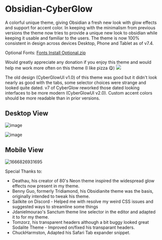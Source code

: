 # Obsidian-CyberGlow

A colorful unique theme, giving Obsidian a fresh new look with glow effects and support for accent color. In keeping with the minimalism from previous versions the theme now tries to provide a unique new look to obsidian while keeping it usable and familiar to the users.
The theme is now 100% consistent in design across devices Desktop, Phone and Tablet as of v7.4.

Optional Fonts: [Fonts Install Optional.zip](https://github.com/ArtexJay/Obsidian-CyberGlow/files/6705588/Fonts.Install.Optional.zip)

Would greatly appreciate any donation if you enjoy this theme and would help me work more often on this theme (I like pizza 😋)
<a href="https://www.buymeacoffee.com/TheEmperorArt"><img src="https://img.buymeacoffee.com/button-api/?text=Buy me a pizza&emoji=🍕&slug=TheEmperorArt&button_colour=690ed8&font_colour=ffffff&font_family=Inter&outline_colour=ffffff&coffee_colour=FFDD00" /></a>


The old design (CyberGlowUI v1.0) of this theme was good but it didn't look nearly as good with the tabs, some selector choices were strange and looked quite dated. v7 of CyberGlow reworked those dated looking interfaces to be more modern (CyberGlowUI v2.0). Custom accent colors should be more readable than in prior versions.

## Desktop View
![image](https://user-images.githubusercontent.com/32932497/212500883-7c1c3c9c-9094-41ce-8996-a52cbe64f3bb.png)

![image](https://user-images.githubusercontent.com/32932497/212500888-ac96edeb-e1c9-4ec8-b848-2cd41c1ae161.png)

## Mobile View
![1666826931695](https://user-images.githubusercontent.com/32932497/198157599-624a448a-9f4b-4a6d-99b8-539ad4c1215b.jpg)

Special Thanks to:
- Deathau, his creator of 80's Neon theme inspired the widespread glow effects now present in my theme. 
- Benny Guo, formerly Tridiamond, his Obsidianite theme was the basis, originally intended to tweak his theme.
- Sailkite on Discord - Helped me with resolve my weird CSS issues and suggested ways to streamline some things
- Jdanielmourao's Sanctum theme line selector in the editor and adapted it to for my theme.
- Tomzorz, his transparent headers although a bit buggy looked great Sodalite Theme - Improved on/fixed his transparant headers.
- ChuckHarmston, Adapted his Safari Tab expander snippet.

